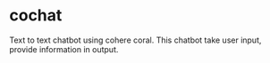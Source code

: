 # cochat
Text to text chatbot using cohere coral.
This chatbot take user input, provide information in output.
